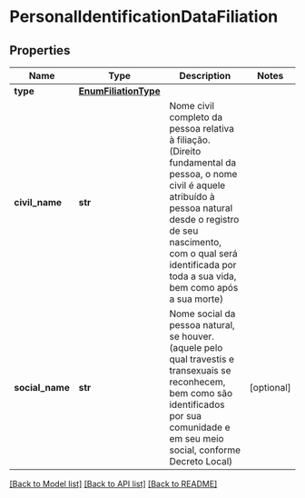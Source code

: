 # PersonalIdentificationDataFiliation

## Properties
Name | Type | Description | Notes
------------ | ------------- | ------------- | -------------
**type** | [**EnumFiliationType**](EnumFiliationType.md) |  | 
**civil_name** | **str** | Nome civil completo da pessoa relativa à filiação. (Direito fundamental da pessoa, o nome civil é aquele atribuído à pessoa natural desde o registro de seu nascimento,  com o qual será identificada por toda a sua vida, bem como após a sua morte)  | 
**social_name** | **str** | Nome social da pessoa natural, se houver.  (aquele pelo qual travestis e transexuais se reconhecem,  bem como são identificados por sua comunidade e em seu meio social, conforme Decreto Local)  | [optional] 

[[Back to Model list]](../README.md#documentation-for-models) [[Back to API list]](../README.md#documentation-for-api-endpoints) [[Back to README]](../README.md)

